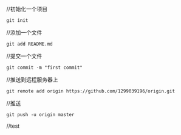 //初始化一个项目

	git init	

	
//添加一个文件		
									
	git add README.md
	
//提交一个文件		
									
	git commit -m "first commit"	
	
//推送到远程服务器上			
					
	git remote add origin https://github.com/1299039196/origin.git
	
//推送	

	git push -u origin master										

//test

